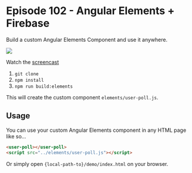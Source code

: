 # Episode 102 - Angular Elements + Firebase

Build a custom Angular Elements Component and use it anywhere. 

<img src="https://firebasestorage.googleapis.com/v0/b/firestarter-96e46.appspot.com/o/assets%2Felem-demo.gif?alt=media&token=3469376f-165f-4f26-8bc9-1a3ea300ebad"> 


Watch the [screencast](https://angularfirebase.com/lessons) 

1. `git clone`
2. `npm install`
3. `npm run build:elements`

This will create the custom component `elements/user-poll.js`.


## Usage

You can use your custom Angular Elements component in any HTML page like so...

```html
<user-poll></user-poll>
<script src="../elements/user-poll.js"></script>
```

Or simply open `{local-path-to}/demo/index.html` on your browser. 